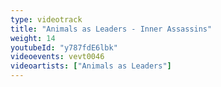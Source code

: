 ```yaml
---
type: videotrack
title: "Animals as Leaders - Inner Assassins"
weight: 14
youtubeId: "y787fdE6lbk"
videoevents: vevt0046
videoartists: ["Animals as Leaders"]
---
```

